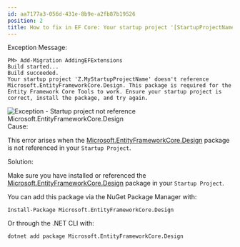 ```yaml
---
id: aa7177a3-056d-431e-8b9e-a2fb87b19526
position: 2
title: How to fix in EF Core: Your startup project '[StartupProjectName]' doesn't reference Microsoft.EntityFrameworkCore.Design. This package is required for the Entity Framework Core Tools to work. Ensure your startup project is correct, install the package, and try again.
---
```


<div class="h9">Exception Message:</div>

```
PM> Add-Migration AddingEFExtensions
Build started...
Build succeeded.
Your startup project 'Z.MyStartupProjectName' doesn't reference Microsoft.EntityFrameworkCore.Design. This package is required for the Entity Framework Core Tools to work. Ensure your startup project is correct, install the package, and try again.
```

<div class="image-outer"><img src="https://www.learnentityframeworkcore.com/images/efcore/migrations/add-migration/troubleshooting-your-startup-project-doesn-t-reference-microsoft-entitiyframeworkcore-design.png" loading="lazy" alt="Exception - Startup project not reference Microsoft.EntityFrameworkCore.Design"></div>
 
<div class="h9">Cause:</div>

This error arises when the [Microsoft.EntityFrameworkCore.Design](https://www.nuget.org/packages/Microsoft.EntityFrameworkCore.Design) package is not referenced in your `Startup Project`.

<div class="h9">Solution:</div>

Make sure you have installed or referenced the [Microsoft.EntityFrameworkCore.Design](https://www.nuget.org/packages/Microsoft.EntityFrameworkCore.Design) package in your `Startup Project`. 

You can add this package via the NuGet Package Manager with:

```
Install-Package Microsoft.EntityFrameworkCore.Design
```

Or through the .NET CLI with:

```
dotnet add package Microsoft.EntityFrameworkCore.Design
```